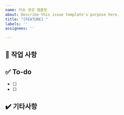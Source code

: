 ```yaml
---
name: 이슈 생성 템플릿
about: Describe this issue template's purpose here.
title: "[FEATURE] "
labels: ''
assignees: ''

---
```


📑 작업 사항
---


✅ To-do
---
 - [ ] 
 - [ ] 

✔️ 기타사항
---

